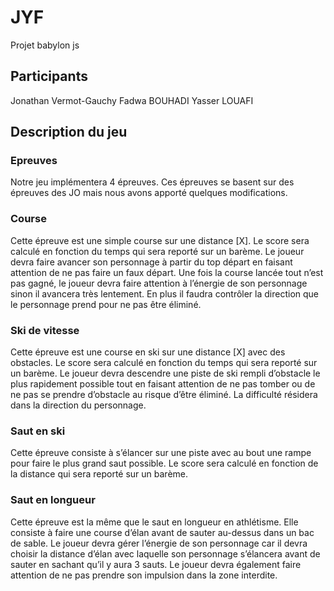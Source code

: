 # JYF
Projet babylon js

## Participants 
Jonathan Vermot-Gauchy
Fadwa BOUHADI
Yasser LOUAFI


## Description du jeu 
### Epreuves
Notre jeu implémentera 4 épreuves. Ces épreuves se basent sur des épreuves des JO mais nous
avons apporté quelques modifications.
### Course
Cette épreuve est une simple course sur une distance [X]. Le score sera calculé en fonction du temps
qui sera reporté sur un barème.
Le joueur devra faire avancer son personnage à partir du top départ en faisant attention de ne pas
faire un faux départ. Une fois la course lancée tout n’est pas gagné, le joueur devra faire attention à
l’énergie de son personnage sinon il avancera très lentement. En plus il faudra contrôler la direction
que le personnage prend pour ne pas être éliminé.
### Ski de vitesse
Cette épreuve est une course en ski sur une distance [X] avec des obstacles. Le score sera calculé en
fonction du temps qui sera reporté sur un barème.
Le joueur devra descendre une piste de ski rempli d’obstacle le plus rapidement possible tout en
faisant attention de ne pas tomber ou de ne pas se prendre d’obstacle au risque d’être éliminé. La
difficulté résidera dans la direction du personnage.

### Saut en ski
Cette épreuve consiste à s’élancer sur une piste avec au bout une rampe pour faire le plus grand saut
possible. Le score sera calculé en fonction de la distance qui sera reporté sur un barème.

### Saut en longueur
Cette épreuve est la même que le saut en longueur en athlétisme. Elle consiste à faire une course
d’élan avant de sauter au-dessus dans un bac de sable.
Le joueur devra gérer l’énergie de son personnage car il devra choisir la distance d’élan avec laquelle
son personnage s’élancera avant de sauter en sachant qu’il y aura 3 sauts. Le joueur devra
également faire attention de ne pas prendre son impulsion dans la zone interdite.
  
